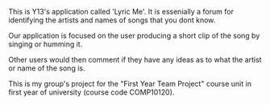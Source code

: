 This is Y13's application called 'Lyric Me'. It is essenially a forum for identifying the artists and names of songs that you dont know.

Our application is focused on the user producing a short clip of the song by singing or humming it.

Other users would then comment if they have any ideas as to what the artist or name of the song is.


This is my group's project for the "First Year Team Project" course unit in first year of university (course code COMP10120).
